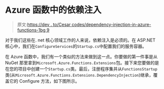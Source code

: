 # Azure 函数中的依赖注入

> 原文:[https://dev . to/Cesar codes/dependency-injection-in-azure-functions-1bg 9](https://dev.to/cesarcodes/dependency-injection-in-azure-functions-1bg9)

对于我们这些在. net 核心领域工作的人来说，依赖注入是必须的。在 ASP.NET 核心中，我们在`ConfigureServices`的`Startup.cs`中配置我们的服务容器。

在 Azure 函数中，我们有一个类似的方法来做到这一点。你要做的第一件事是从 NuGet 那里拿到`Microsoft.Azure.Functions.Extensions`包。接下来您要做的是在您的项目中创建一个`Startup.cs`类。最后，注册程序集并从`FunctionsStartup`类(从`Microsoft.Azure.Functions.Extensions.DependencyInjection`)继承，覆盖它的 Configure 方法，如下图所示。